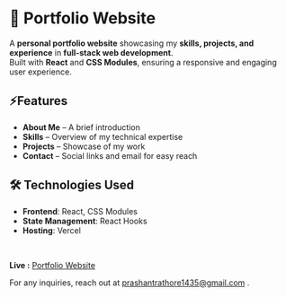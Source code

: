 # 🌟 Portfolio Website

 A **personal portfolio website** showcasing my **skills, projects, and experience** in **full-stack web development**.  
Built with **React** and **CSS Modules**, ensuring a responsive and engaging user experience.

## ⚡Features

- **About Me** – A brief introduction
- **Skills** – Overview of my technical expertise
- **Projects** – Showcase of my work
- **Contact** – Social links and email for easy reach

## 🛠 Technologies Used

- **Frontend**: React, CSS Modules
- **State Management**: React Hooks
- **Hosting**: Vercel


<br>

**Live :** [Portfolio Website](https://raahthor.vercel.app/)


For any inquiries, reach out at prashantrathore1435@gmail.com .
